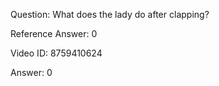 Question: What does the lady do after clapping?

Reference Answer: 0

Video ID: 8759410624

Answer: 0

